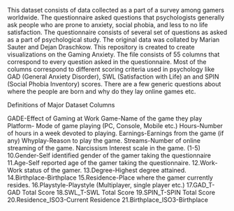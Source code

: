 This dataset consists of data collected as a part of a survey among gamers worldwide. The questionnaire asked questions that psychologists generally ask people who are prone to anxiety, social phobia, and less to no life satisfaction. The questionnaire consists of several set of questions as asked as a part of psychological study. The original data was collated by Marian Sauter and Dejan Draschkow. This repository is created to create visualizations on the Gaming Anxiety. The file consists of 55 columns that correspond to every question asked in the questionnaire. Most of the columns correspond to different scoring criteria used in psychology like GAD (General Anxiety Disorder), SWL (Satisfaction with Life) an and SPIN (Social Phobia Inventory) scores. There are a few generic questions about where the people are born and why do they lay online games etc.

Definitions of Major Dataset Columns

GADE-Effect of Gaming at Work
Game-Name of the game they play
Platform- Mode of game playing (PC, Console, Mobile etc.)
Hours-Number of hours in a week devoted to playing.
Earnings-Earnings from the game (if any)
Whyplay-Reason to play the game.
Streams-Number of online streaming of the game.
Narcissism
Interest scale in the game. (1-5) 10.Gender-Self identified gender of the gamer taking the questionnaire 11.Age-Self reported age of the gamer taking the questionnaire. 12.Work-Work status of the gamer. 13.Degree-Highest degree attained. 14.Birthplace-Birthplace 15.Residence-Place where the gamer currently resides. 16.Playstyle-Playstyle (Multiplayer, single player etc.) 17.GAD_T-GAD Total Score 18.SWL_T-SWL Total Score 19.SPIN_T-SPIN Total Score 20.Residence_ISO3-Current Residence 21.Birthplace_ISO3-Birthplace